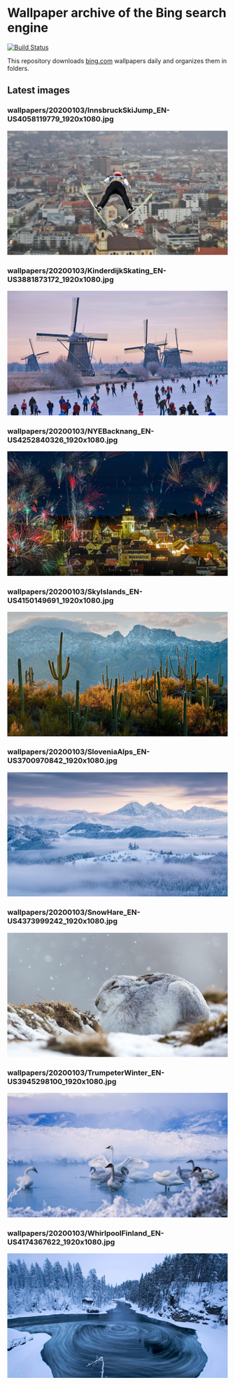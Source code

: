 # Wallpaper archive of the Bing search engine

[![Build Status](https://travis-ci.org/kijart/bing-daily-images-dl.svg?branch=wallpapers)](https://travis-ci.org/kijart/bing-daily-images-dl)

This repository downloads [bing.com](https://www.bing.com) wallpapers daily and organizes them in folders.

## Latest images

<!-- Wallpapers -->

### wallpapers/20200103/InnsbruckSkiJump_EN-US4058119779_1920x1080.jpg

![wallpapers/20200103/InnsbruckSkiJump_EN-US4058119779_1920x1080.jpg](wallpapers/20200103/InnsbruckSkiJump_EN-US4058119779_1920x1080.jpg)

### wallpapers/20200103/KinderdijkSkating_EN-US3881873172_1920x1080.jpg

![wallpapers/20200103/KinderdijkSkating_EN-US3881873172_1920x1080.jpg](wallpapers/20200103/KinderdijkSkating_EN-US3881873172_1920x1080.jpg)

### wallpapers/20200103/NYEBacknang_EN-US4252840326_1920x1080.jpg

![wallpapers/20200103/NYEBacknang_EN-US4252840326_1920x1080.jpg](wallpapers/20200103/NYEBacknang_EN-US4252840326_1920x1080.jpg)

### wallpapers/20200103/SkyIslands_EN-US4150149691_1920x1080.jpg

![wallpapers/20200103/SkyIslands_EN-US4150149691_1920x1080.jpg](wallpapers/20200103/SkyIslands_EN-US4150149691_1920x1080.jpg)

### wallpapers/20200103/SloveniaAlps_EN-US3700970842_1920x1080.jpg

![wallpapers/20200103/SloveniaAlps_EN-US3700970842_1920x1080.jpg](wallpapers/20200103/SloveniaAlps_EN-US3700970842_1920x1080.jpg)

### wallpapers/20200103/SnowHare_EN-US4373999242_1920x1080.jpg

![wallpapers/20200103/SnowHare_EN-US4373999242_1920x1080.jpg](wallpapers/20200103/SnowHare_EN-US4373999242_1920x1080.jpg)

### wallpapers/20200103/TrumpeterWinter_EN-US3945298100_1920x1080.jpg

![wallpapers/20200103/TrumpeterWinter_EN-US3945298100_1920x1080.jpg](wallpapers/20200103/TrumpeterWinter_EN-US3945298100_1920x1080.jpg)

### wallpapers/20200103/WhirlpoolFinland_EN-US4174367622_1920x1080.jpg

![wallpapers/20200103/WhirlpoolFinland_EN-US4174367622_1920x1080.jpg](wallpapers/20200103/WhirlpoolFinland_EN-US4174367622_1920x1080.jpg)

